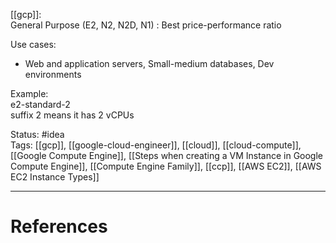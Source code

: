 [[gcp]]:  
General Purpose (E2, N2, N2D, N1) : Best price-performance ratio 

Use cases:
- Web and application servers, Small-medium databases, Dev environments

Example:  
e2-standard-2   
suffix 2 means it has 2 vCPUs

Status: #idea  
Tags:  [[gcp]], [[google-cloud-engineer]], [[cloud]], [[cloud-compute]], [[Google Compute Engine]], [[Steps when creating a VM Instance in Google Compute Engine]], [[Compute Engine Family]], [[ccp]], [[AWS EC2]], [[AWS EC2 Instance Types]]

---
# References